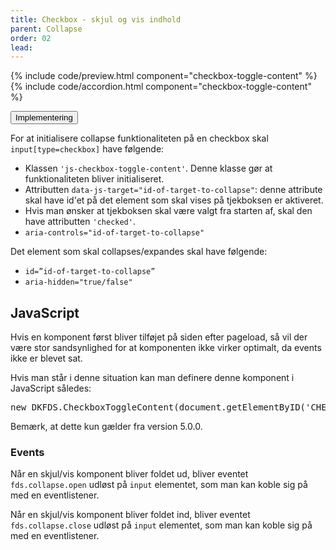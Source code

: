```yaml
---
title: Checkbox - skjul og vis indhold
parent: Collapse
order: 02
lead: 
---
```


{% include code/preview.html component="checkbox-toggle-content" %}
{% include code/accordion.html component="checkbox-toggle-content" %}
<div class="accordion accordion-bordered">
  <button class="button-unstyled accordion-button"
      aria-expanded="false" aria-controls="checkbox-toggle-content-tech">
    Implementering
  </button>
  <div id="checkbox-toggle-content-tech" aria-hidden="true" class="accordion-content">
        <p>For at initialisere collapse funktionaliteten på en checkbox skal <code>input[type=checkbox]</code> have følgende:</p>
        <ul>
          <li>Klassen <code>'js-checkbox-toggle-content'</code>. Denne klasse gør at funktionaliteten bliver initialiseret. </li>
          <li>Attributten <code>data-js-target="id-of-target-to-collapse"</code>: denne attribute skal have id'et på det element som skal vises på tjekboksen er aktiveret. </li>
          <li>Hvis man ønsker at tjekboksen skal være valgt fra starten af, skal den have attributten <code>'checked'</code>.</li>
          <li><code>aria-controls="id-of-target-to-collapse" </code></li>
        </ul>
        <p>Det element som skal collapses/expandes skal have følgende:</p>
        <ul>
          <li><code>id=”id-of-target-to-collapse”</code></li>
          <li><code>aria-hidden="true/false"</code></li>
        </ul>
        <h2 class="h5">JavaScript</h2>
        <p>Hvis en komponent først bliver tilføjet på siden efter pageload, så vil der være stor sandsynlighed for at komponenten ikke virker optimalt, da events ikke er blevet sat.</p>
        <p>Hvis man står i denne situation kan man definere denne komponent i JavaScript således:</p>
        <pre>new DKFDS.CheckboxToggleContent(document.getElementByID('CHECKBOX-INPUT-ID'));</pre>
        <p>Bemærk, at dette kun gælder fra version 5.0.0.</p>
        <h3 class="h5">Events</h3>
        <p>Når en skjul/vis komponent bliver foldet ud, bliver eventet <code>fds.collapse.open</code> udløst på <code>input</code> elementet, som man kan koble sig på med en eventlistener.</p>
        <p>Når en skjul/vis komponent bliver foldet ind, bliver eventet <code>fds.collapse.close</code> udløst på <code>input</code> elementet, som man kan koble sig på med en eventlistener.</p>
  </div>
</div>
